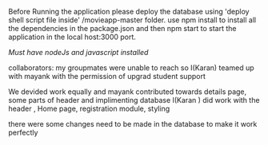 Before Running the application please deploy the database using 'deploy shell script file inside' /movieapp-master folder.
use npm install to install all the dependencies in the package.json and then npm start to start the application in the local host:3000 port.


*Must have nodeJs and javascript installed*


collaborators:
my groupmates were unable to reach so I(Karan) teamed up with mayank with the permission of upgrad student support

We devided work equally and mayank contributed towards details page, some parts of header and implimenting database
I(Karan ) did work with the header , Home page, registration module, styling

there were some changes need to be made in the database to make it work perfectly

